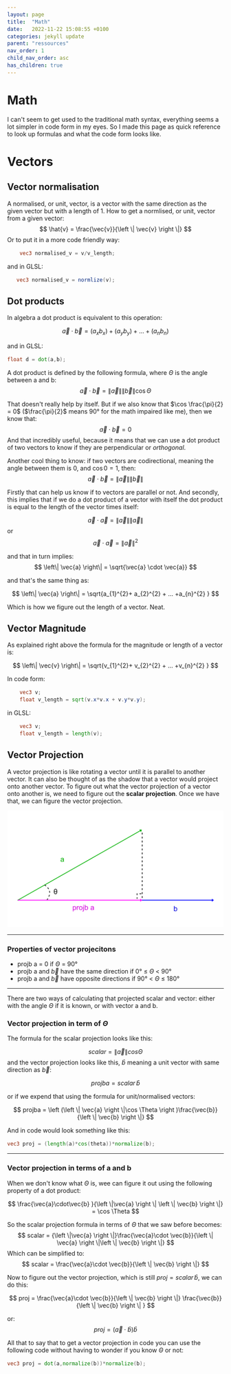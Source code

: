 ```yaml
---
layout: page
title:  "Math"
date:   2022-11-22 15:08:55 +0100
categories: jekyll update
parent: "ressources"
nav_order: 1
child_nav_order: asc
has_children: true
---
```

# Math
I can't seem to get used to the traditional math syntax, everything seems a lot simpler in code form in my eyes. So I made this page as quick reference to look up formulas and what the code form looks like.

# Vectors
## Vector normalisation
A normalised, or unit, vector, is a vector with the same direction as the given vector but with a length of 1.
How to get a normlised, or unit, vector from a given vector:
$$
\hat{v} = \frac{\vec{v}}{\left \| \vec{v} \right \|}
$$
Or to put it in a more code friendly way:
~~~ glsl
    vec3 normalised_v = v/v_length;
~~~
 and in GLSL:

 ~~~ glsl
    vec3 normalised_v = normlize(v);
 ~~~

## Dot products
In algebra a dot product is equivalent to this operation:

$$
\vec{a} \cdot \vec{b} = (a_{x}b_{x})+(a_{y}b_{y})+ ... + (a_{n}b_{n})
$$

and in GLSL:
~~~glsl
float d = dot(a,b);
~~~
A dot product is defined by the following formula, where $\Theta$ is the angle between a and b:
$$
\vec{a} \cdot \vec{b} = \left\| \vec{a}  \right\|\left\| \vec{b}  \right\| \cos\Theta
$$

That doesn't really help by itself. But if we also know that $\cos \frac{\pi}{2} = 0$ ($\frac{\pi}{2}$ means 90° for the math impaired like me), then we know that:
$$\vec{a} \cdot \vec{b} = 0$$
And that incredibly useful, because it means that we can use a dot product of two vectors to know if they are perpendicular or _orthogonal_.

Another cool thing to know: if two vectors are codirectional, meaning the angle between them is 0, and $\cos0 = 1$, then:
$$
\vec{a} \cdot \vec{b} = \left\| \vec{a}  \right\|\left\| \vec{b}  \right\|
$$

Firstly that can help us know if to vectors are parallel or not. And secondly, this implies that if we do a dot product of a vector with itself the dot product is equal to the length of the vector times itself:

$$
\vec{a} \cdot \vec{a} = \left\| \vec{a}  \right\|\left\| \vec{a}  \right\|
$$
or 
$$
\vec{a} \cdot \vec{a} = \left\| \vec{a}  \right\|^{2}
$$

and that in turn implies:
$$
\left\| \vec{a}  \right\| = \sqrt{\vec{a} \cdot \vec{a}}
$$

and that's the same thing as:

$$
\left\| \vec{a}  \right\| = \sqrt{a_{1}^{2}+ a_{2}^{2} + ... +a_{n}^{2} }
$$

Which is how we figure out the length of a vector. Neat.

## Vector Magnitude
As explained right above the formula for the magnitude or length of a vector is:

$$
\left\| \vec{v}  \right\| = \sqrt{v_{1}^{2}+ v_{2}^{2} + ... +v_{n}^{2} }
$$

In code form:
~~~glsl
    vec3 v;
    float v_length = sqrt(v.x*v.x + v.y*v.y);
~~~

in GLSL:
~~~glsl
    vec3 v;
    float v_length = length(v);
~~~
## Vector Projection
A vector projection is like rotating a vector until it is parallel to another vector. It can also be thought of as the shadow that a vector would project onto another vector. To figure out what the vector projection of a vector onto another is, we need to figure out the __scalar projection__. Once we have that, we can figure the vector projection.


<div style="vertical-align:middle; text-align:center">
    <img src="./illustrations/vector_projection.png"/>
</div>

---
### Properties of vector projecitons
* projb a = 0 if $\Theta$ = 90°
* projb a and $\vec{b}$ have the same direction if 0° ≤ $\Theta$ < 90°
* projb a and $\vec{b}$ have opposite directions if 90° <  $\Theta$ ≤ 180°


------
There are two ways of calculating that projected scalar and vector: either with the angle $\Theta$ if it is known, or with vector a and b.
### Vector projection in term of $\Theta$
The formula for the scalar projection looks like this:

$$
scalar = {\left \|\vec{a} \right \|} cos \Theta
$$
 and the vector projection looks like this, $\hat{b}$ meaning a unit vector with same direction as $\vec{b}$:

 $$
projba = scalar\, \hat{b}
 $$

 or if we expend that using the formula for unit/normalised vectors:

 $$
projba = \left (\left \| \vec{a} \right \|\cos \Theta   \right )\frac{\vec{b}}{\left \| \vec{b} \right \|}
 $$

And in code would look something like this:
~~~glsl
vec3 proj = (length(a)*cos(theta))*normalize(b);
~~~

-----------
### Vector projection in terms of a and b
When we don't know what $\Theta$ is, wee can figure it out using the following property of a dot product:

$$
\frac{\vec{a}\cdot\vec{b} }{\left \|\vec{a} \right \| \left \| \vec{b} \right \|} = \cos \Theta 
$$

So the scalar projection formula in terms of $\Theta$ that we saw before becomes:
$$
scalar = {\left \|\vec{a} \right \|}\frac{\vec{a}\cdot \vec{b}}{\left \| \vec{a} \right \|\left \| \vec{b} \right \|}
$$
Which can be simplified to:
$$
scalar = \frac{\vec{a}\cdot \vec{b}}{\left \| \vec{b} \right \|}
$$

Now to figure out the vector projection, which is still $proj=scalar \,\hat{b}$, we can do this:

$$
proj = \frac{\vec{a}\cdot \vec{b}}{\left \| \vec{b} \right \|} \frac{\vec{b}}{\left \| \vec{b} \right \| }
$$

or:
$$
proj = (\vec{a} \cdot\hat{b})\hat{b}
$$

All that to say that to get a vector projection in code you can use the following code without having to wonder if you know $\Theta$ or not:

~~~glsl
vec3 proj = dot(a,normalize(b))*normalize(b);
~~~